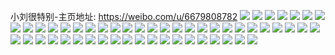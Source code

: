 小刘很特别-主页地址: https://weibo.com/u/6679808782 
![](https://wx4.sinaimg.cn/mw2000/007i3Npkly1h9jb1ijcibj30u0140wn2.jpg) 
![](https://wx4.sinaimg.cn/mw2000/007i3Npkly1h9jb1jonkmj30u0140wny.jpg) 
![](https://wx4.sinaimg.cn/mw2000/007i3Npkly1h9jb1kjur6j30u015rq9j.jpg) 
![](https://wx4.sinaimg.cn/mw2000/007i3Npkly1h81a4w4jquj30u0140jzw.jpg) 
![](https://wx4.sinaimg.cn/mw2000/007i3Npkly1h81a4xl44jj30u0140aiw.jpg) 
![](https://wx4.sinaimg.cn/mw2000/007i3Npkly1h6657o937xj30zo0qrjs5.jpg) 
![](https://wx4.sinaimg.cn/mw2000/007i3Npkly1h6657nkv63j30u0140gml.jpg) 
![](https://wx4.sinaimg.cn/mw2000/007i3Npkly1h6657oyg2dj30u0123adq.jpg) 
![](https://wx4.sinaimg.cn/mw2000/007i3Npkly1h5k8zvod7nj30u0140ain.jpg) 
![](https://wx4.sinaimg.cn/mw2000/007i3Npkly1h5k8zwi05dj30u0140wnm.jpg) 
![](https://wx4.sinaimg.cn/mw2000/007i3Npkly1h4ritq4a73j30u0139n4z.jpg) 
![](https://wx4.sinaimg.cn/mw2000/007i3Npkly1h4ritp11r7j30u01407ak.jpg) 
![](https://wx4.sinaimg.cn/mw2000/007i3Npkly1h4ritrscsaj30u01407bm.jpg) 
![](https://wx4.sinaimg.cn/mw2000/007i3Npkly1h3zcylht4mj30u0140ajg.jpg) 
![](https://wx4.sinaimg.cn/mw2000/007i3Npkly1h2ylsb62tnj30u0140gq1.jpg) 
![](https://wx4.sinaimg.cn/mw2000/007i3Npkly1h2ylsbsd31j30u0140dlk.jpg) 
![](https://wx4.sinaimg.cn/mw2000/007i3Npkly1h1ttltsxyhj32c02c0b2a.jpg) 
![](https://wx4.sinaimg.cn/mw2000/007i3Npkly1h1ttlfwubaj32c02c0qv6.jpg) 
![](https://wx4.sinaimg.cn/mw2000/007i3Npkly1h1ttls05mkj32c02vghdw.jpg) 
![](https://wx4.sinaimg.cn/mw2000/007i3Npkly1h1ttllrxxjj32c0340kjn.jpg) 
![](https://wx4.sinaimg.cn/mw2000/007i3Npkly1h0l5xpldqij30zo1bk4m5.jpg) 
![](https://wx4.sinaimg.cn/mw2000/007i3Npkly1h098kc5d6dj30u011k7d3.jpg) 
![](https://wx4.sinaimg.cn/mw2000/007i3Npkly1h098kadmj9j30u0140jzu.jpg) 
![](https://wx4.sinaimg.cn/mw2000/007i3Npkly1h098kda58hj30u0140al0.jpg) 
![](https://wx4.sinaimg.cn/mw2000/007i3Npkly1gyj73xs381j31o0280qv5.jpg) 
![](https://wx4.sinaimg.cn/mw2000/007i3Npkly1gxzlf8w1wuj315s0vcqd6.jpg) 
![](https://wx4.sinaimg.cn/mw2000/007i3Npkly1gxzlf3vzl1j30vc15swol.jpg) 
![](https://wx4.sinaimg.cn/mw2000/007i3Npkly1gxzlf88vqgj315s0vcdow.jpg) 
![](https://wx4.sinaimg.cn/mw2000/007i3Npkly1gx9wj8pxzsj31o02801ky.jpg) 
![](https://wx4.sinaimg.cn/mw2000/007i3Npkly1gx49zdfc83j31o01o0kjl.jpg) 
![](https://wx4.sinaimg.cn/mw2000/007i3Npkly1gx49zce6s9j31o01o0e81.jpg) 
![](https://wx4.sinaimg.cn/mw2000/007i3Npkly1gwhw6mtmknj30u0140jyd.jpg) 
![](https://wx4.sinaimg.cn/mw2000/007i3Npkly1gwhw6nqusgj31400u0gsq.jpg) 
![](https://wx4.sinaimg.cn/mw2000/007i3Npkly1gvpgtiucrpj632x20l00002.jpg) 
![](https://wx4.sinaimg.cn/mw2000/007i3Npkly1gucrkvt7kuj62c0340b2b02.jpg) 
![](https://wx4.sinaimg.cn/mw2000/007i3Npkly1gttx5ef8faj30sq13zn5t.jpg) 
![](https://wx4.sinaimg.cn/mw2000/007i3Npkly1gtbnmq7ufuj30u013dk1i.jpg) 
![](https://wx4.sinaimg.cn/mw2000/007i3Npkly1grrc7b7ic8j31o01o0e81.jpg) 
![](https://wx4.sinaimg.cn/mw2000/007i3Npkly1grrc79hbe4j33402c0hdt.jpg) 
![](https://wx4.sinaimg.cn/mw2000/007i3Npkly1gqmqkolyplj30u0140th5.jpg) 
![](https://wx4.sinaimg.cn/mw2000/007i3Npkly1gpgpv0q1icj30u0140arn.jpg) 
![](https://wx4.sinaimg.cn/mw2000/007i3Npkly1gpgpv2dz0bj31400u0ak9.jpg) 
![](https://wx4.sinaimg.cn/mw2000/007i3Npkly1gpgpv1korxj30u0140kb0.jpg) 
![](https://wx4.sinaimg.cn/mw2000/007i3Npkly1gpgpv048e5j30u014013x.jpg) 
![](https://wx4.sinaimg.cn/mw2000/007i3Npkly1gobard34osj30u00u07ag.jpg) 
![](https://wx4.sinaimg.cn/mw2000/007i3Npkly1gobarcecb1j30u0158jz3.jpg) 
![](https://wx4.sinaimg.cn/mw2000/007i3Npkly1gnmwheuqr2j315s0vcdx2.jpg) 
![](https://wx4.sinaimg.cn/mw2000/007i3Npkly1gnmwhelr0mj315s0vcdwb.jpg) 
![](https://wx4.sinaimg.cn/mw2000/007i3Npkly1gna1u113t2j30u00u0tgj.jpg) 
![](https://wx4.sinaimg.cn/mw2000/007i3Npkly1gg0zfuqc8pj30u00u0qea.jpg) 
![](https://wx4.sinaimg.cn/mw2000/007i3Npkly1gg0zfvrka2j30uq0u0tj1.jpg) 
![](https://wx4.sinaimg.cn/mw2000/007i3Npkly1gg0zfwscc8j30u00u1wrc.jpg) 
